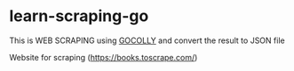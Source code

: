 ﻿# learn-scraping-go

This is WEB SCRAPING using [GOCOLLY](https://go-colly.org/) and convert the result to JSON file 

Website for scraping (https://books.toscrape.com/)
